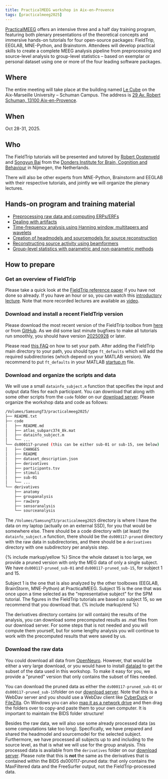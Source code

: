 ```yaml
---
title: PracticalMEEG workshop in Aix-en-Provence
tags: [practicalmeeg2025]
---
```


[PracticalMEEG](https://cuttingeeg.org/practicalmeeg2025/) offers an intensive three and a half day training program, featuring both plenary presentations of the theoretical concepts and immersive hands-on tutorials for four open-source packages: FieldTrip, EEGLAB, MNE-Python, and Brainstorm. Attendees will develop practical skills to create a complete MEEG analysis pipeline from preprocessing and source-level analysis to group-level statistics – based on exemplar or personal dataset using one or more of the four leading software packages.

## Where

The entire meeting will take place at the building named [Le Cube](https://www.univ-amu.fr/fr/public/le-cube-presentation) on the Aix-Marseille University – Schuman Campus. The address is [29 Av. Robert Schuman, 13100 Aix-en-Provence](https://maps.app.goo.gl/6vwBp5PGvkidT8gE6).

## When

Oct 28-31, 2025.

## Who

The FieldTrip tutorials will be presented and tutored by [Robert Oostenveld](https://www.ru.nl/en/people/oostenveld-r) and [Songyun Bai](https://www.ru.nl/en/people/bai-s) from the [Donders Institute for Brain, Cognition and Behaviour](https://www.ru.nl/en/donders-institute) in Nijmegen, the Netherlands.

There will also be other experts from MNE-Python, Brainstorm and EEGLAB with their respective tutorials, and jointly we will organize the plenary lectures.

## Hands-on program and training material

- [Preprocessing raw data and computing ERPs/ERFs](/workshop/practicalmeeg2025/handson_raw2erp)
- [Dealing with artifacts](/workshop/practicalmeeg2025/handson_artifacts)
- [Time-frequency analysis using Hanning window, multitapers and wavelets](/workshop/practicalmeeg2025/handson_sensoranalysis)
- [Creation of headmodels and sourcemodels for source reconstruction](/workshop/practicalmeeg2025/handson_anatomy)
- [Reconstructing source activity using beamformers](/workshop/practicalmeeg2025/handson_sourceanalysis)
- [Group-level statistics with parametric and non-parametric methods](/workshop/practicalmeeg2025/handson_groupanalysis)

## How to prepare

### Get an overview of FieldTrip

Please take a quick look at the [FieldTrip reference paper](https://doi.org/10.1155/2011/156869) if you have not done so already. If you have an hour or so, you can watch this [introductory lecture](https://www.youtube.com/watch?v=7B4rDZYwQLM). Note that more recorded lectures are available as [video](/video).

### Download and install a recent FieldTrip version

Please download the most recent version of the FieldTrip toolbox from [here](/download) or from [GitHub](https://github.com/fieldtrip/fieldtrip/tags). As we did some last minute bugfixes to make all tutorials run smoothly, you should have version [20250928](https://github.com/fieldtrip/fieldtrip/releases/tag/20250928) or later.

Please read [this FAQ](/faq/installation/) on how to set your path. After adding the FieldTrip main directory to your path, you should type `ft_defaults` which will add the required subdirectories (which depend on your MATLAB version). We recommend to put `ft_defaults` in your MATLAB [startup.m](https://nl.mathworks.com/help/matlab/ref/startup.html) file.

### Download and organize the scripts and data

We will use a small `datainfo_subject.m` function that specifies the input and output data files for each participant. You can download that along with some other scripts from the `code` folder on our [download server](https://download.fieldtriptoolbox.org/workshop/practicalmeeg2025/). Please organize the workshop data and code as follows:

```bash
/Volumes/SamsungT3/practicalmeeg2025/
├── README.txt
├── code
│   ├── README.md
│   ├── atlas_subparc374_8k.mat
│   ├── datainfo_subject.m
│   └── ...
└── ds000117-pruned (this can be either sub-01 or sub-15, see below)
│   ├── CHANGES
│   ├── README
│   ├── dataset_description.json
│   ├── derivatives
│   ├── participants.tsv
│   ├── stimuli
│   ├── sub-01
│   └── ...
└── derivatives
    ├── anatomy
    ├── groupanalysis
    ├── raw2erp
    ├── sensoranalysis
    └── sourceanalysis
```

The `/Volumes/SamsungT3/practicalmeeg2025` directory is where I have the data on my laptop (actually on an external SSD), for you that would be somewhere else. There should be a code directory with (at least) the `datainfo_subject.m` function, there should be the `ds000117-pruned` directory with the raw data in subdirectories, and there should be a `derivatives` directory with one subdirectory per analysis step.

{% include markup/yellow %}
Since the whole dataset is too large, we provide a pruned version with only the MEG data of only a single subject. We have `ds000117-pruned_sub-01` and `ds000117-pruned_sub-15`, for subject 1 and 15.

Subject 1 is the one that is also analyzed by the other toolboxes (EEGLAB, BrainStorm, MNE-Python) at PracticalMEEG. Subject 15 is the one that was once upon a time selected as the "representative subject" for the SPM tutorial. The figures in the FieldTrip tutorials are based on subject 15, so we recommend that you download that.
{% include markup/end %}

The derivatives directory contains (or will contain) the results of the analysis, you can download some precomputed results as .mat files from our download server. For some steps that is not needed and you will compute them yourself, but for some lengthy analysis you will continue to work with the precomputed results that were saved by us.

### Download the raw data

You could download all data from [OpenNeuro](https://doi.org/10.18112/openneuro.ds000117.v1.0.5). However, that would be either a very large download, or you would have to install [datalad](https://www.datalad.org) to get the subset of the data used in this workshop. To make it easy for you, we provide a "pruned" version that only contains the subset of files needed.

You can download the pruned data as either the `ds000117-pruned_sub-01` or `ds000117-pruned_sub-15`folder on our [download server](https://download.fieldtriptoolbox.org/workshop/practicalmeeg2025/). Note that this is a WebDav server and you should use a WebDav client like [CyberDuck](https://cyberduck.io) or [FileZilla](https://filezilla-project.org). On Windows you can also [map it as a network drive](https://www.maketecheasier.com/map-webdav-drive-windows10/) and then drag the folders over to copy-and paste them to your own computer. It is important to maintain the BIDS folder structure!

Besides the raw data, we will also use some already processed data (as some computations take too long). Specifically, we have prepared and shared the headmodel and sourcemodel for the selected subject. Furthermore, we have processed all subjects up to and including to the source level, as that is what we will use for the group analysis. This processed data is available from the `derivatives` folder on our [download server](https://download.fieldtriptoolbox.org/workshop/practicalmeeg2025/). Please note that this is **not** the same as the derivatives that is contained within the BIDS ds000117-pruned data: that only contains the MaxFiltered data and the FreeSurfer output, not the FieldTrip-processed data.
